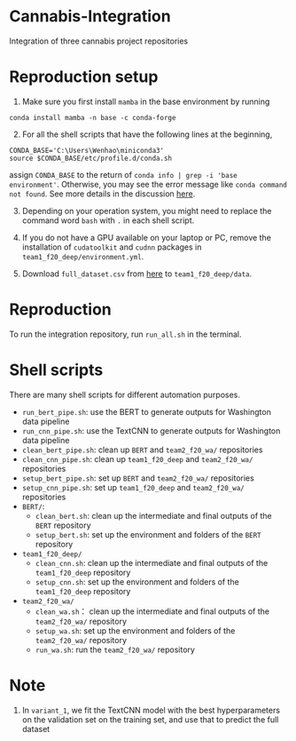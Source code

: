 # Cannabis-Integration
Integration of three cannabis project repositories

# Reproduction setup

1. Make sure you first install `mamba` in the base environment by running
```{bash}
conda install mamba -n base -c conda-forge
```

2. For all the shell scripts that have the following lines at the beginning,
```{bash}
CONDA_BASE='C:\Users\Wenhao\miniconda3'
source $CONDA_BASE/etc/profile.d/conda.sh
```
assign `CONDA_BASE` to the return of `conda info | grep -i 'base environment'`. Otherwise, you may see the error message like `conda command not found`. See more details in the discussion [here](https://github.com/conda/conda/issues/7980#issuecomment-441358406).

3. Depending on your operation system, you might need to replace the command word `bash` with `.` in each shell script.

4. If you do not have a GPU available on your laptop or PC, remove the installation of `cudatoolkit` and `cudnn` packages in `team1_f20_deep/environment.yml`.

5. Download `full_dataset.csv` from [here](https://drive.google.com/file/d/1lw2jXELtp0ADLUpBYDMkRlNflGn_stDr/view?usp=sharing) to `team1_f20_deep/data`.

# Reproduction

To run the integration repository, run `run_all.sh` in the terminal.

# Shell scripts

There are many shell scripts for different automation purposes.

- `run_bert_pipe.sh`: use the BERT to generate outputs for Washington data pipeline
- `run_cnn_pipe.sh`: use the TextCNN to generate outputs for Washington data pipeline
- `clean_bert_pipe.sh`: clean up `BERT` and `team2_f20_wa/` repositories
- `clean_cnn_pipe.sh`: clean up `team1_f20_deep` and `team2_f20_wa/` repositories
- `setup_bert_pipe.sh`: set up `BERT` and `team2_f20_wa/` repositories
- `setup_cnn_pipe.sh`: set up `team1_f20_deep` and `team2_f20_wa/` repositories
- `BERT/`:
    - `clean_bert.sh`: clean up the intermediate and final outputs of the `BERT` repository
    - `setup_bert.sh`: set up the environment and folders of the `BERT` repository 
- `team1_f20_deep/`
    - `clean_cnn.sh`: clean up the intermediate and final outputs of the `team1_f20_deep` repository
    - `setup_cnn.sh`: set up the environment and folders of the `team1_f20_deep` repository
- `team2_f20_wa/`
    - `clean_wa.sh`： clean up the intermediate and final outputs of the `team2_f20_wa/` repository
    - `setup_wa.sh`: set up the environment and folders of the `team2_f20_wa/` repository
    - `run_wa.sh`: run the `team2_f20_wa/` repository

# Note

1. In `variant_1`, we fit the TextCNN model with the best hyperparameters on the validation set on the training set, and use that to predict the full dataset 
